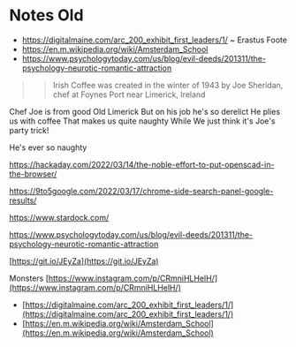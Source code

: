 # Notes Old


* https://digitalmaine.com/arc_200_exhibit_first_leaders/1/ ~ Erastus Foote
* https://en.m.wikipedia.org/wiki/Amsterdam_School
* https://www.psychologytoday.com/us/blog/evil-deeds/201311/the-psychology-neurotic-romantic-attraction


>> Irish Coffee was created in the winter of 1943 by Joe Sheridan, chef at Foynes Port near Limerick, Ireland

Chef Joe is from good Old Limerick
But on his job he's so derelict
He plies us with coffee
That makes us quite naughty
While We just think it's Joe's party trick!

He's ever so naughty



https://hackaday.com/2022/03/14/the-noble-effort-to-put-openscad-in-the-browser/

https://9to5google.com/2022/03/17/chrome-side-search-panel-google-results/

https://www.stardock.com/



https://www.psychologytoday.com/us/blog/evil-deeds/201311/the-psychology-neurotic-romantic-attraction

[https://git.io/JEyZa](https://git.io/JEyZa)

Monsters [https://www.instagram.com/p/CRmniHLHelH/](https://www.instagram.com/p/CRmniHLHelH/)

- [https://digitalmaine.com/arc_200_exhibit_first_leaders/1/](https://digitalmaine.com/arc_200_exhibit_first_leaders/1/)
- [https://en.m.wikipedia.org/wiki/Amsterdam_School](https://en.m.wikipedia.org/wiki/Amsterdam_School)